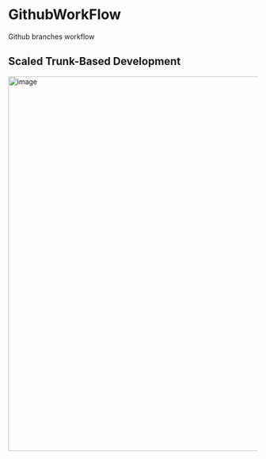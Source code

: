 # GithubWorkFlow
Github branches workflow

## Scaled Trunk-Based Development 
<img width="756" alt="image" src="https://user-images.githubusercontent.com/89476268/199525858-3b018f83-4def-499f-a4c1-86d146c83b18.png">
